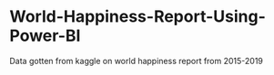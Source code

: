 # World-Happiness-Report-Using-Power-BI
Data gotten from kaggle on world happiness report from 2015-2019
